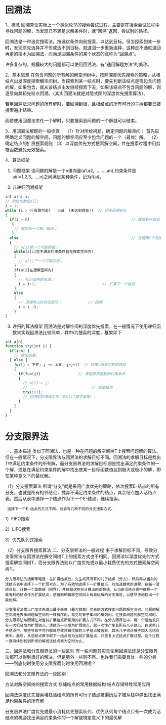 
# 回溯法
1、概念
回溯算法实际上一个类似枚举的搜索尝试过程，主要是在搜索尝试过程中寻找问题的解，当发现已不满足求解条件时，就“回溯”返回，尝试别的路径。

回溯法是一种选优搜索法，按选优条件向前搜索，以达到目标。但当探索到某一步时，发现原先选择并不优或达不到目标，就退回一步重新选择，这种走不通就退回再走的技术为回溯法，而满足回溯条件的某个状态的点称为“回溯点”。

许多复杂的，规模较大的问题都可以使用回溯法，有“通用解题方法”的美称。

2、基本思想
在包含问题的所有解的解空间树中，按照深度优先搜索的策略，从根结点出发深度探索解空间树。当探索到某一结点时，要先判断该结点是否包含问题的解，如果包含，就从该结点出发继续探索下去，如果该结点不包含问题的解，则逐层向其祖先结点回溯。（其实回溯法就是对隐式图的深度优先搜索算法）。

若用回溯法求问题的所有解时，要回溯到根，且根结点的所有可行的子树都要已被搜索遍才结束。

而若使用回溯法求任一个解时，只要搜索到问题的一个解就可以结束。

3、用回溯法解题的一般步骤：
（1）针对所给问题，确定问题的解空间：
  首先应明确定义问题的解空间，问题的解空间应至少包含问题的一个（最优）解。
（2）确定结点的扩展搜索规则
（3）以深度优先方式搜索解空间，并在搜索过程中用剪枝函数避免无效搜索。

4、算法框架
1. 问题框架
设问题的解是一个n维向量(a1,a2,………,an),约束条件是ai(i=1,2,3,…..,n)之间满足某种条件，记为f(ai)。

2. 非递归回溯框架
```js
int a[n],i;
// 初始化数组a[];
i = 1;
while (i > 0(有路可走)   and  (未达到目标))  // 还未回溯到头
{
  if(i > n)                                              // 搜索到叶结点
   {   
    // 搜索到一个解，输出；
   }
  else                                                   // 处理第i个元素
  { 
    // a[i]第一个可能的值；
    while(a[i]在不满足约束条件且在搜索空间内)
    {
      // a[i]下一个可能的值；
    }
    if(a[i]在搜索空间内)
    {
      // 标识占用的资源；
      i = i+1;                              // 扩展下一个结点
    }
    else 
    {
      // 清理所占的状态空间；            // 回溯
      i = i –1; 
    }
}

```
3. 递归的算法框架
回溯法是对解空间的深度优先搜索，在一般情况下使用递归函数来实现回溯法比较简单，其中i为搜索的深度，框架如下
```js
int a[n];
function try(int i) {
  if(i>n) {
    // 输出结果;
  } else {
    for(j = 下界; j <= 上界; j=j+1)  // 枚举i所有可能的路径
    {
      if(fun(j))                 // 满足限界函数和约束条件
      {
        // a[i] = j;
        // ...                         // 其他操作
        try(i+1);
        // 回溯前的清理工作（如a[i]置空值等）;
      }
    }
  }
}

```

# 分支限界法

一、基本描述
类似于回溯法，也是一种在问题的解空间树T上搜索问题解的算法。但在一般情况下，分支限界法与回溯法的求解目标不同。回溯法的求解目标是找出T中满足约束条件的所有解，而分支限界法的求解目标则是找出满足约束条件的一个解，或是在满足约束条件的解中找出使某一目标函数值达到极大或极小的解，即在某种意义下的最优解。

（1）分支搜索算法
    所谓“分支”就是采用广度优先的策略，依次搜索E-结点的所有分支，也就是所有相邻结点，抛弃不满足约束条件的结点，其余结点加入活结点表。然后从表中选择一个结点作为下一个E-结点，继续搜索。

     选择下一个E-结点的方式不同，则会有几种不同的分支搜索方式。

   1）FIFO搜索

   2）LIFO搜索

   3）优先队列式搜索

（2）分支限界搜索算法 
二、分支限界法的一般过程
    由于求解目标不同，导致分支限界法与回溯法在解空间树T上的搜索方式也不相同。回溯法以深度优先的方式搜索解空间树T，而分支限界法则以广度优先或以最小耗费优先的方式搜索解空间树T。

    分支限界法的搜索策略是：在扩展结点处，先生成其所有的儿子结点（分支），然后再从当前的活结点表中选择下一个扩展对点。为了有效地选择下一扩展结点，以加速搜索的进程，在每一活结点处，计算一个函数值（限界），并根据这些已计算出的函数值，从当前活结点表中选择一个最有利的结点作为扩展结点，使搜索朝着解空间树上有最优解的分支推进，以便尽快地找出一个最优解。

    分支限界法常以广度优先或以最小耗费（最大效益）优先的方式搜索问题的解空间树。问题的解空间树是表示问题解空间的一棵有序树，常见的有子集树和排列树。在搜索问题的解空间树时，分支限界法与回溯法对当前扩展结点所使用的扩展方式不同。在分支限界法中，每一个活结点只有一次机会成为扩展结点。活结点一旦成为扩展结点，就一次性产生其所有儿子结点。在这些儿子结点中，那些导致不可行解或导致非最优解的儿子结点被舍弃，其余儿子结点被子加入活结点表中。此后，从活结点表中取下一结点成为当前扩展结点，并重复上述结点扩展过程。这个过程一直持续到找到所求的解或活结点表为空时为止。

三、回溯法和分支限界法的一些区别
    有一些问题其实无论用回溯法还是分支限界法都可以得到很好的解决，但是另外一些则不然。也许我们需要具体一些的分析——到底何时使用分支限界而何时使用回溯呢？

回溯法和分支限界法的一些区别：

   方法对解空间树的搜索方式       存储结点的常用数据结构      结点存储特性常用应用

  回溯法深度优先搜索堆栈活结点的所有可行子结点被遍历后才被从栈中弹出找出满足约束条件的所有解

  分支限界法广度优先或最小消耗优先搜索队列、优先队列每个结点只有一次成为活结点的机会找出满足约束条件的一个解或特定意义下的最优解